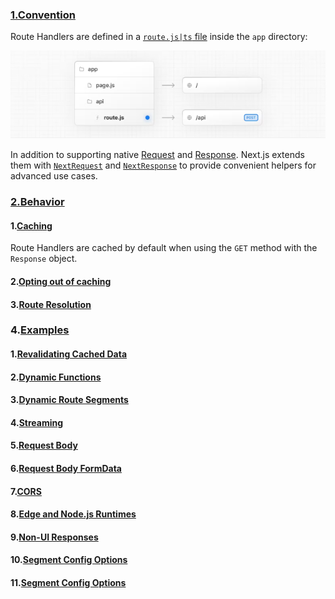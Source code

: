 ### [1.Convention](https://nextjs.org/docs/app/building-your-application/routing/route-handlers#convention)

Route Handlers are defined in a [`route.js|ts` file](https://nextjs.org/docs/app/api-reference/file-conventions/route) inside the `app` directory:

![image-20230804163048737](../../../../image/image-20230804163048737.png)

In addition to supporting native [Request](https://developer.mozilla.org/en-US/docs/Web/API/Request) and [Response](https://developer.mozilla.org/en-US/docs/Web/API/Response). Next.js extends them with [`NextRequest`](https://nextjs.org/docs/app/api-reference/functions/next-request) and [`NextResponse`](https://nextjs.org/docs/app/api-reference/functions/next-response) to provide convenient helpers for advanced use cases.

### [2.Behavior](https://nextjs.org/docs/app/building-your-application/routing/route-handlers#behavior)

#### 1.[Caching](https://nextjs.org/docs/app/building-your-application/routing/route-handlers#caching)

Route Handlers are cached by default when using the `GET` method with the `Response` object.

#### 2.[Opting out of caching](https://nextjs.org/docs/app/building-your-application/routing/route-handlers#opting-out-of-caching)

#### 3.[Route Resolution](https://nextjs.org/docs/app/building-your-application/routing/route-handlers#route-resolution)

### 4.[Examples](https://nextjs.org/docs/app/building-your-application/routing/route-handlers#examples)

#### 1.[Revalidating Cached Data](https://nextjs.org/docs/app/building-your-application/routing/route-handlers#revalidating-cached-data)

#### 2.[Dynamic Functions](https://nextjs.org/docs/app/building-your-application/routing/route-handlers#dynamic-functions)

#### 3.[Dynamic Route Segments](https://nextjs.org/docs/app/building-your-application/routing/route-handlers#dynamic-route-segments)

#### 4.[Streaming](https://nextjs.org/docs/app/building-your-application/routing/route-handlers#streaming)

#### 5.[Request Body](https://nextjs.org/docs/app/building-your-application/routing/route-handlers#request-body)

#### 6.[Request Body FormData](https://nextjs.org/docs/app/building-your-application/routing/route-handlers#request-body-formdata)

#### 7.[CORS](https://nextjs.org/docs/app/building-your-application/routing/route-handlers#cors)

#### 8.[Edge and Node.js Runtimes](https://nextjs.org/docs/app/building-your-application/routing/route-handlers#edge-and-nodejs-runtimes)

#### 9.[Non-UI Responses](https://nextjs.org/docs/app/building-your-application/routing/route-handlers#non-ui-responses)

#### 10.[Segment Config Options](https://nextjs.org/docs/app/building-your-application/routing/route-handlers#segment-config-options)

#### 11.[Segment Config Options](https://nextjs.org/docs/app/building-your-application/routing/route-handlers#segment-config-options)